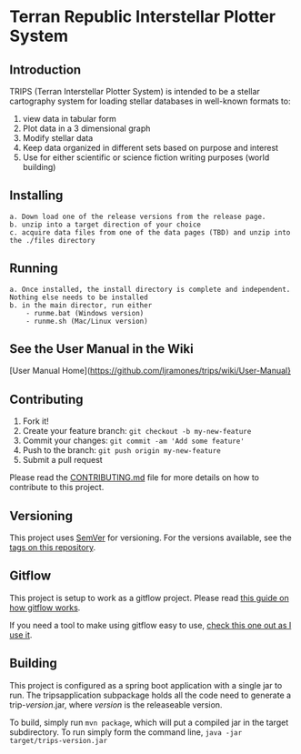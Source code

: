 # Terran Republic Interstellar Plotter System
## Introduction

TRIPS (Terran Interstellar Plotter System) is intended to be a stellar cartography system for loading stellar databases in well-known formats to:
1. view data in tabular form
2. Plot data in a 3 dimensional graph
3. Modify stellar data 
4. Keep data organized in different sets based on purpose and interest
5. Use for either scientific or science fiction writing purposes (world building)

## Installing
    a. Down load one of the release versions from the release page.
    b. unzip into a target direction of your choice
    c. acquire data files from one of the data pages (TBD) and unzip into the ./files directory

## Running
    a. Once installed, the install directory is complete and independent. Nothing else needs to be installed
    b. in the main director, run either
        - runme.bat (Windows version)
        - runme.sh (Mac/Linux version)        

## See the User Manual in the Wiki
[User Manual Home](https://github.com/ljramones/trips/wiki/User-Manual}

## Contributing

1. Fork it!
2. Create your feature branch: `git checkout -b my-new-feature`
3. Commit your changes: `git commit -am 'Add some feature'`
4. Push to the branch: `git push origin my-new-feature`
5. Submit a pull request

Please read the [CONTRIBUTING.md](CONTRIBUTING.md) file for more details on how
to contribute to this project.

## Versioning

This project uses [SemVer](http://semver.org/) for versioning. For the versions
available, see the [tags on this repository](https://github.com/ljramones/trips/tags).

## Gitflow
This project is setup to work as a gitflow project. Please read [this guide on how gitflow works](https://nvie.com/posts/a-successful-git-branching-model/).

If you need a tool to make using gitflow easy to use, [check this one out as I use it](https://danielkummer.github.io/git-flow-cheatsheet/).

## Building
This project is configured as a spring boot application with a single jar to run.
The tripsapplication subpackage holds all the code need to generate a trip-_version_.jar, where _version_ is the releaseable version.

To build, simply run `mvn package`, which will put a compiled jar in the target subdirectory.
To run simply form the command line, `java -jar target/trips-version.jar`


